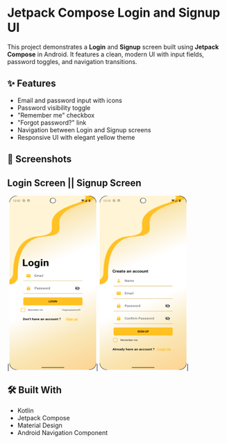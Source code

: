 # Jetpack Compose Login and Signup UI

This project demonstrates a **Login** and **Signup** screen built using **Jetpack Compose** in Android. It features a clean, modern UI with input fields, password toggles, and navigation transitions.

## ✨ Features

- Email and password input with icons
- Password visibility toggle
- "Remember me" checkbox
- "Forgot password?" link
- Navigation between Login and Signup screens
- Responsive UI with elegant yellow theme

## 📸 Screenshots

## Login Screen  ||  Signup Screen
|<img src="screenshots/Screenshot_20250528_125242.png" alt="Login Screen" width="200" height="400"/>| <img src="screenshots/Screenshot_20250529_121539.png" alt="Signup Screen" width="200" height="400"/>|



## 🛠 Built With

- Kotlin
- Jetpack Compose
- Material Design
- Android Navigation Component



